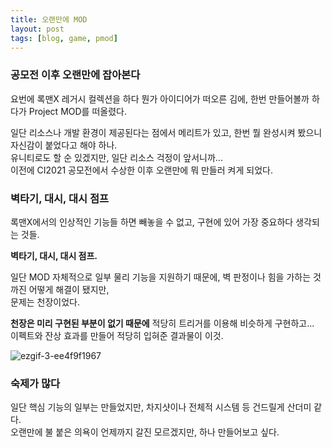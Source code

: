 ```yaml
---
title: 오랜만에 MOD
layout: post
tags: [blog, game, pmod]
---
```

### 공모전 이후 오랜만에 잡아본다
요번에 록맨X 레거시 컬렉션을 하다 뭔가 아이디어가 떠오른 김에, 한번 만들어볼까 하다가 Project MOD를 떠올렸다.

일단 리소스나 개발 환경이 제공된다는 점에서 메리트가 있고, 한번 뭘 완성시켜 봤으니 자신감이 붙었다고 해야 하나.  
유니티로도 할 순 있겠지만, 일단 리소스 걱정이 앞서니까...  
이전에 CI2021 공모전에서 수상한 이후 오랜만에 뭐 만들러 켜게 되었다.
### 벽타기, 대시, 대시 점프
록맨X에서의 인상적인 기능들 하면 빼놓을 수 없고, 구현에 있어 가장 중요하다 생각되는 것들.

**벽타기, 대시, 대시 점프.**

일단 MOD 자체적으로 일부 물리 기능을 지원하기 때문에, 벽 판정이나 힘을 가하는 것 까진 어떻게 해결이 됐지만,  
문제는 천장이었다.

**천장은 미리 구현된 부분이 없기 때문에** 적당히 트리거를 이용해 비슷하게 구현하고...  
이펙트와 잔상 효과를 만들어 적당히 입혀준 결과물이 이것.

![ezgif-3-ee4f9f1967](https://user-images.githubusercontent.com/43718966/171123194-a0f79438-4b8e-421f-8050-bfb8a9858021.gif)

### 숙제가 많다
일단 핵심 기능의 일부는 만들었지만, 차지샷이나 전체적 시스템 등 건드릴게 산더미 같다.  
오랜만에 불 붙은 의욕이 언제까지 갈진 모르겠지만, 하나 만들어보고 싶다.
